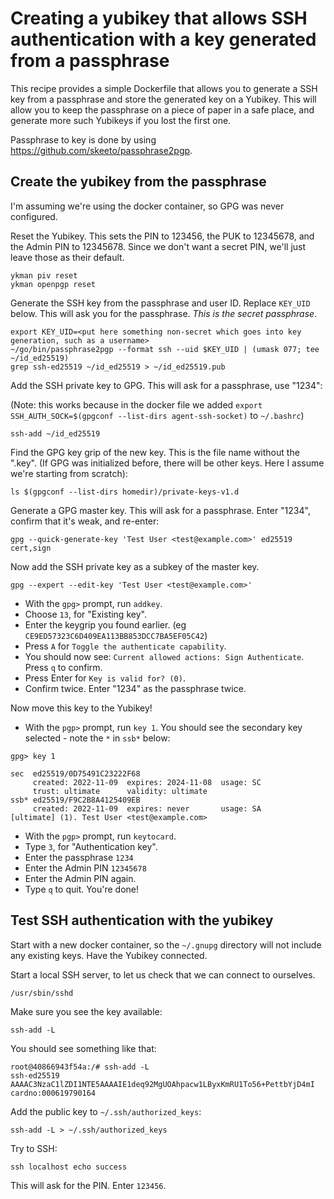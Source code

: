 # Creating a yubikey that allows SSH authentication with a key generated from a passphrase

This recipe provides a simple Dockerfile that allows you to generate a SSH key
from a passphrase and store the generated key on a Yubikey. This will allow you
to keep the passphrase on a piece of paper in a safe place, and generate more
such Yubikeys if you lost the first one.

Passphrase to key is done by using https://github.com/skeeto/passphrase2pgp.

## Create the yubikey from the passphrase

I'm assuming we're using the docker container, so GPG was never configured.

Reset the Yubikey. This sets the PIN to 123456, the PUK to 12345678, and the Admin PIN to 12345678.
Since we don't want a secret PIN, we'll just leave those as their default.

```
ykman piv reset
ykman openpgp reset
```

Generate the SSH key from the passphrase and user ID. Replace `KEY_UID` below. This
will ask you for the passphrase. *This is the secret passphrase*.

```
export KEY_UID=<put here something non-secret which goes into key generation, such as a username>
~/go/bin/passphrase2pgp --format ssh --uid $KEY_UID | (umask 077; tee ~/id_ed25519)
grep ssh-ed25519 ~/id_ed25519 > ~/id_ed25519.pub
```

Add the SSH private key to GPG. This will ask for a passphrase, use "1234":

(Note: this works because in the docker file we added `export SSH_AUTH_SOCK=$(gpgconf --list-dirs agent-ssh-socket)` to `~/.bashrc`)

```
ssh-add ~/id_ed25519
```

Find the GPG key grip of the new key. This is the file name without the ".key".
(If GPG was initialized before, there will be other keys. Here I assume we're starting from scratch):

```
ls $(gpgconf --list-dirs homedir)/private-keys-v1.d
```

Generate a GPG master key. This will ask for a passphrase. Enter "1234", confirm that it's weak, and re-enter:

```
gpg --quick-generate-key 'Test User <test@example.com>' ed25519 cert,sign
```

Now add the SSH private key as a subkey of the master key.

```
gpg --expert --edit-key 'Test User <test@example.com>'
```

* With the `gpg>` prompt, run `addkey`.
* Choose `13`, for "Existing key".
* Enter the keygrip you found earlier. (eg `CE9ED57323C6D409EA113BB853DCC7BA5EF05C42`)
* Press `A` for `Toggle the authenticate capability`. 
* You should now see: `Current allowed actions: Sign Authenticate`. Press `q` to confirm.
* Press Enter for `Key is valid for? (0)`.
* Confirm twice. Enter "1234" as the passphrase twice.

Now move this key to the Yubikey!

* With the `pgp>` prompt, run `key 1`. You should see the secondary key selected - note the `*` in  `ssb*` below:

```
gpg> key 1

sec  ed25519/0D75491C23222F68
     created: 2022-11-09  expires: 2024-11-08  usage: SC  
     trust: ultimate      validity: ultimate
ssb* ed25519/F9C2B8A4125409EB
     created: 2022-11-09  expires: never       usage: SA  
[ultimate] (1). Test User <test@example.com>
```

* With the `pgp>` prompt, run `keytocard`.
* Type `3`, for "Authentication key".
* Enter the passphrase `1234`
* Enter the Admin PIN `12345678`
* Enter the Admin PIN again.
* Type `q` to quit. You're done!

## Test SSH authentication with the yubikey

Start with a new docker container, so the `~/.gnupg` directory will not include
any existing keys. Have the Yubikey connected.

Start a local SSH server, to let us check that we can connect to ourselves.

```
/usr/sbin/sshd
```

Make sure you see the key available:

```
ssh-add -L
```

You should see something like that:

```
root@40866943f54a:/# ssh-add -L
ssh-ed25519 AAAAC3NzaC1lZDI1NTE5AAAAIE1deq92MgUOAhpacw1LByxKmRU1To56+PettbYjD4mI cardno:000619790164
```

Add the public key to `~/.ssh/authorized_keys`:

```
ssh-add -L > ~/.ssh/authorized_keys
```

Try to SSH:

```
ssh localhost echo success
```

This will ask for the PIN. Enter `123456`.

